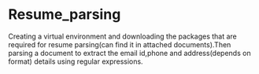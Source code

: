 # Resume_parsing
Creating a virtual environment and downloading the packages that are required for resume parsing(can find it in attached documents).Then parsing a document to extract the email id,phone and address(depends on format) details using regular expressions.
